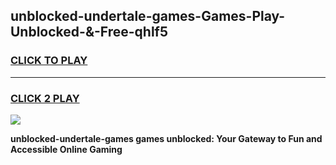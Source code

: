 
## unblocked-undertale-games-Games-Play-Unblocked-&-Free-qhlf5
<h3>
<a href="https://premium76.site?title=unblocked-undertale-games&ref=24A">CLICK TO PLAY</a></h3>
<hr>

<h3>
<a href="https://premium76.site?title=unblocked-undertale-games&ref=24A">CLICK 2 PLAY</a>
  
</h3>

<a href="https://premium76.site?title=unblocked-undertale-games&ref=24A"><img src="https://clearcache.store/games.png"></a>


**unblocked-undertale-games games unblocked: Your Gateway to Fun and Accessible Online Gaming**
